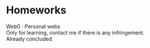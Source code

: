 # Homeworks<br>
Web0 : Personal webs<br>
Only for learning, contact me if there is any infringement.<br>
Already concluded.<br>
